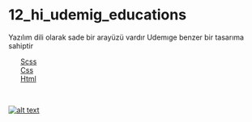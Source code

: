 # 12_hi_udemig_educations
Yazılım dili olarak sade bir arayüzü vardır 
Udemıge benzer bir tasarıma sahiptir
<ul>
<u>
Scss<br>
Css<br>
Html<br>
<u>
</ul><br>


![alt text](educationsite-ezgif.com-optimize.gif)
